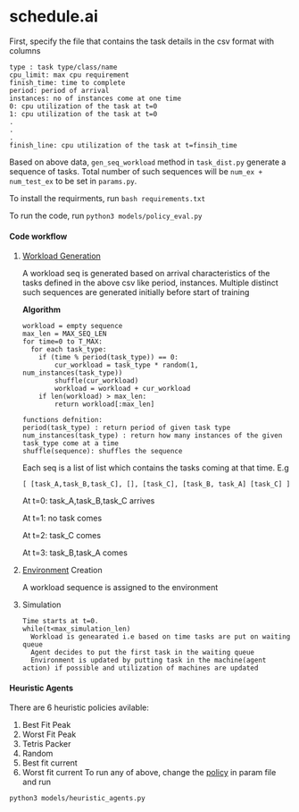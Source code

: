 # schedule.ai
First, specify the file that contains the task details in the csv format with columns 
```
type : task type/class/name
cpu_limit: max cpu requirement
finish_time: time to complete
period: period of arrival
instances: no of instances come at one time
0: cpu utilization of the task at t=0
1: cpu utilization of the task at t=0
.
.
.
finish_line: cpu utilization of the task at t=finsih_time
```
Based on above data, `gen_seq_workload` method in `task_dist.py` generate a sequence of tasks. Total number of such sequences will be `num_ex + num_test_ex` to be set in `params.py`.

To install the requirments, run `bash requirements.txt`

To run the code, run `python3 models/policy_eval.py`

#### Code workflow
1. [Workload Generation](https://git.corp.adobe.com/AdobeResearchIndia/ai_systems_internship/blob/master/simulator/task_dist.py#L30)

    A workload seq is generated based on arrival characteristics of the tasks defined in the above csv like period, instances.
    Multiple distinct such sequences are generated initially before start of training
    
    **Algorithm**
    ```
    workload = empty sequence
    max_len = MAX_SEQ_LEN
    for time=0 to T_MAX:
      for each task_type:
        if (time % period(task_type)) == 0:
	        cur_workload = task_type * random(1, num_instances(task_type))
	        shuffle(cur_workload)
	        workload = workload + cur_workload
        if len(workload) > max_len:
	        return workload[:max_len]
    
    functions defnition:
    period(task_type) : return period of given task type
    num_instances(task_type) : return how many instances of the given task_type come at a time 
    shuffle(sequence): shuffles the sequence

    ```
    Each seq is a list of list which contains the tasks coming at that time. E.g
    
    `[ [task_A,task_B,task_C], [], [task_C], [task_B, task_A] [task_C] ]`
    
    At t=0: task_A,task_B,task_C arrives
    
    At t=1: no task comes
    
    At t=2: task_C comes
    
    At t=3: task_B,task_A comes
2. [Environment](https://git.corp.adobe.com/AdobeResearchIndia/ai_systems_internship/blob/master/simulator/env.py) Creation
    
    A workload sequence is assigned to the environment
3. Simulation
    ```
    Time starts at t=0.
    while(t<max_simulation_len)
      Workload is genearated i.e based on time tasks are put on waiting queue
      Agent decides to put the first task in the waiting queue
      Environment is updated by putting task in the machine(agent action) if possible and utilization of machines are updated
    ```

#### Heuristic Agents
There are 6 heuristic policies avilable:
1. Best Fit Peak
2. Worst Fit Peak
3. Tetris Packer
4. Random
5. Best fit current
6. Worst fit current
To run any of above, change the [policy](https://git.corp.adobe.com/AdobeResearchIndia/ai_systems_internship/blob/master/params.py#L28) in param file and run
    
`python3 models/heuristic_agents.py`
